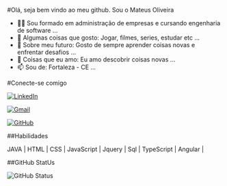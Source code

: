 #Olá, seja bem vindo ao meu github. Sou o Mateus Oliveira

- 🧑‍🎓 Sou formado em administração de empresas e cursando engenharia de software ...
- 👀 Algumas coisas que gosto: Jogar, filmes, series, estudar etc ...
- 🌱 Sobre meu futuro: Gosto de sempre aprender coisas novas e enfrentar desafios ...
- 💞️ Coisas que eu amo: Eu amo descobrir coisas novas ...
- 📫 Sou de: Fortaleza - CE ...

#Conecte-se comigo 

[![LinkedIn](https://img.shields.io/badge/LinkedIn-0077B5?style=for-the-badge&logo=linkedin&logoColor=white)](https://www.linkedin.com/in/mateus-oliveira-247196172//)

[![Gmail](https://img.shields.io/badge/Gmail-333333?style=for-the-badge&logo=gmail&logoColor=red)](mailto:mateusoliveira874@gmail.com)

[![GitHub](https://img.shields.io/badge/GitHub-100000?style=for-the-badge&logo=github&logoColor=blue)](https://github.com/Mateus874)

##Habilidades

JAVA | HTML | CSS | JavaScript | Jquery | Sql | TypeScript | Angular |

##GitHub StatUs

![GitHub Status](https://github-readme-stats.vercel.app/api?username=Mateus874&theme=transparent&bg_color=#556b2f&border_color=30A3DC&show_icons=true&icon_color=30A3DC&title_color=E94D5F&text_color=FFF)
